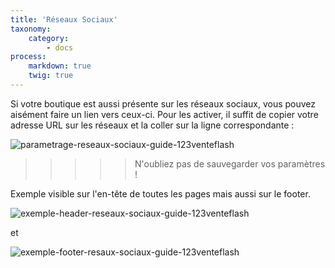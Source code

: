 ```yaml
---
title: 'Réseaux Sociaux'
taxonomy:
    category:
        - docs
process:
    markdown: true
    twig: true
---
```


Si votre boutique est aussi présente sur les réseaux sociaux, vous pouvez aisément faire un lien vers ceux-ci. Pour les activer, il suffit de copier votre adresse URL sur les réseaux et la coller sur la ligne correspondante : 

![parametrage-reseaux-sociaux-guide-123venteflash](media/15961817825641/parametrage-reseaux-sociaux-guide-123venteflash.png)

>>>>> N'oubliez pas de sauvegarder vos paramètres ! 

Exemple visible sur l'en-tête de toutes les pages mais aussi sur le footer. 

![exemple-header-reseaux-sociaux-guide-123venteflash](media/15961817825641/exemple-header-reseaux-sociaux-guide-123venteflash.png)

et 

![exemple-footer-resaux-sociaux-guide-123venteflash](media/15961817825641/exemple-footer-resaux-sociaux-guide-123venteflash.png)